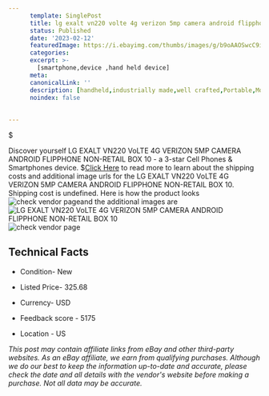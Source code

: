 ```yaml
---
      template: SinglePost
      title: lg exalt vn220 volte 4g verizon 5mp camera android flipphone non retail box 10
      status: Published
      date: '2023-02-12'
      featuredImage: https://i.ebayimg.com/thumbs/images/g/b9oAAOSwcC9iargq/s-l225.jpg
      categories: 
      excerpt: >-
        [smartphone,device ,hand held device]
      meta:
      canonicalLink: ''
      description: [handheld,industrially made,well crafted,Portable,Mobile,Compact,Convenient,Lightweight,Maneuverable,Man-portable,Miniature,Carriable,Hand-held,Light,Holdable,Transportable,Mobile device,Pocket-sized,On-the-go,Wireless,Cordless,Compact size,Convenient size, smartphone,device ,hand held device]
      noindex: false
      
        
---
```

$

Discover yourself LG EXALT VN220 VoLTE 4G VERIZON 5MP CAMERA ANDROID FLIPPHONE NON-RETAIL BOX 10 - a 3-star Cell Phones & Smartphones device.
$[Click Here](https://www.ebay.com/itm/195467226492?hash=item2d82c12d7c%3Ag%3Ab9oAAOSwcC9iargq&mkevt=1&mkcid=1&mkrid=711-53200-19255-0&campid=%253CePNCampaignId%253E&customid=%253CreferenceId%253E&toolid=10049) to read more to learn about the shipping costs and additional image urls for the LG EXALT VN220 VoLTE 4G VERIZON 5MP CAMERA ANDROID FLIPPHONE NON-RETAIL BOX 10. Shipping cost is undefined. Here is how the product looks ![check vendor page](https://i.ebayimg.com/thumbs/images/g/b9oAAOSwcC9iargq/s-l225.jpg)and the additional images are![LG EXALT VN220 VoLTE 4G VERIZON 5MP CAMERA ANDROID FLIPPHONE NON-RETAIL BOX 10](https://i.ebayimg.com/images/g/b9oAAOSwcC9iargq/s-l500.jpg)![check vendor page](https://origin-galleryplus.ebayimg.com/ws/web/195467226492_2_0_1/225x225.jpg,https://origin-galleryplus.ebayimg.com/ws/web/195467226492_3_0_1/225x225.jpg,https://origin-galleryplus.ebayimg.com/ws/web/195467226492_4_0_1/225x225.jpg)



 ## Technical Facts 



     
      

 - Condition- New 


      

 - Listed Price- 325.68 


      

 - Currency- USD 


      

 - Feedback score - 5175 


      

 - Location - US 


      
      

 *_This post may contain affiliate links from eBay and other third-party websites. As an eBay affiliate, we earn from qualifying purchases. Although we do our best to keep the information up-to-date and accurate, please check the date and all details with the vendor's website before making a purchase. Not all data may be accurate._*






